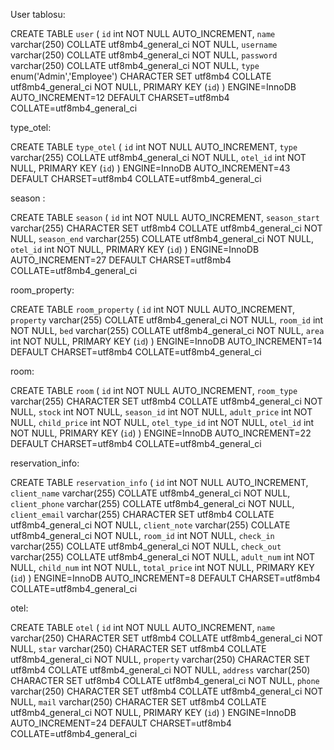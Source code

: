 User tablosu:

CREATE TABLE `user` (
`id` int NOT NULL AUTO_INCREMENT,
`name` varchar(250) COLLATE utf8mb4_general_ci NOT NULL,
`username` varchar(250) COLLATE utf8mb4_general_ci NOT NULL,
`password` varchar(250) COLLATE utf8mb4_general_ci NOT NULL,
`type` enum('Admin','Employee') CHARACTER SET utf8mb4 COLLATE utf8mb4_general_ci NOT NULL,
PRIMARY KEY (`id`)
) ENGINE=InnoDB AUTO_INCREMENT=12 DEFAULT CHARSET=utf8mb4 COLLATE=utf8mb4_general_ci


type_otel:

CREATE TABLE `type_otel` (
`id` int NOT NULL AUTO_INCREMENT,
`type` varchar(255) COLLATE utf8mb4_general_ci NOT NULL,
`otel_id` int NOT NULL,
PRIMARY KEY (`id`)
) ENGINE=InnoDB AUTO_INCREMENT=43 DEFAULT CHARSET=utf8mb4 COLLATE=utf8mb4_general_ci

season :

CREATE TABLE `season` (
`id` int NOT NULL AUTO_INCREMENT,
`season_start` varchar(255) CHARACTER SET utf8mb4 COLLATE utf8mb4_general_ci NOT NULL,
`season_end` varchar(255) COLLATE utf8mb4_general_ci NOT NULL,
`otel_id` int NOT NULL,
PRIMARY KEY (`id`)
) ENGINE=InnoDB AUTO_INCREMENT=27 DEFAULT CHARSET=utf8mb4 COLLATE=utf8mb4_general_ci

room_property:

CREATE TABLE `room_property` (
`id` int NOT NULL AUTO_INCREMENT,
`property` varchar(255) COLLATE utf8mb4_general_ci NOT NULL,
`room_id` int NOT NULL,
`bed` varchar(255) COLLATE utf8mb4_general_ci NOT NULL,
`area` int NOT NULL,
PRIMARY KEY (`id`)
) ENGINE=InnoDB AUTO_INCREMENT=14 DEFAULT CHARSET=utf8mb4 COLLATE=utf8mb4_general_ci

room:

CREATE TABLE `room` (
`id` int NOT NULL AUTO_INCREMENT,
`room_type` varchar(255) CHARACTER SET utf8mb4 COLLATE utf8mb4_general_ci NOT NULL,
`stock` int NOT NULL,
`season_id` int NOT NULL,
`adult_price` int NOT NULL,
`child_price` int NOT NULL,
`otel_type_id` int NOT NULL,
`otel_id` int NOT NULL,
PRIMARY KEY (`id`)
) ENGINE=InnoDB AUTO_INCREMENT=22 DEFAULT CHARSET=utf8mb4 COLLATE=utf8mb4_general_ci


reservation_info:

CREATE TABLE `reservation_info` (
`id` int NOT NULL AUTO_INCREMENT,
`client_name` varchar(255) COLLATE utf8mb4_general_ci NOT NULL,
`client_phone` varchar(255) COLLATE utf8mb4_general_ci NOT NULL,
`client_email` varchar(255) CHARACTER SET utf8mb4 COLLATE utf8mb4_general_ci NOT NULL,
`client_note` varchar(255) COLLATE utf8mb4_general_ci NOT NULL,
`room_id` int NOT NULL,
`check_in` varchar(255) COLLATE utf8mb4_general_ci NOT NULL,
`check_out` varchar(255) COLLATE utf8mb4_general_ci NOT NULL,
`adult_num` int NOT NULL,
`child_num` int NOT NULL,
`total_price` int NOT NULL,
PRIMARY KEY (`id`)
) ENGINE=InnoDB AUTO_INCREMENT=8 DEFAULT CHARSET=utf8mb4 COLLATE=utf8mb4_general_ci

otel:


CREATE TABLE `otel` (
`id` int NOT NULL AUTO_INCREMENT,
`name` varchar(250) CHARACTER SET utf8mb4 COLLATE utf8mb4_general_ci NOT NULL,
`star` varchar(250) CHARACTER SET utf8mb4 COLLATE utf8mb4_general_ci NOT NULL,
`property` varchar(250) CHARACTER SET utf8mb4 COLLATE utf8mb4_general_ci NOT NULL,
`address` varchar(250) CHARACTER SET utf8mb4 COLLATE utf8mb4_general_ci NOT NULL,
`phone` varchar(250) CHARACTER SET utf8mb4 COLLATE utf8mb4_general_ci NOT NULL,
`mail` varchar(250) CHARACTER SET utf8mb4 COLLATE utf8mb4_general_ci NOT NULL,
PRIMARY KEY (`id`)
) ENGINE=InnoDB AUTO_INCREMENT=24 DEFAULT CHARSET=utf8mb4 COLLATE=utf8mb4_general_ci





